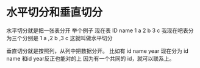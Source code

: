 # 水平切分和垂直切分

水平切分就是把一张表分开 举个例子 现在表 ID name
1 a 2 b 3 c 我现在吧表分为三个分别是 1 a ,2 b ,3 c 这就叫做水平切分

垂直切分就是按照列，从列中把数据分开。
比如有 id name year 现在分为 id name 和id year反正也能对的上 因为有一个共同的 id，就可以联系上。 
